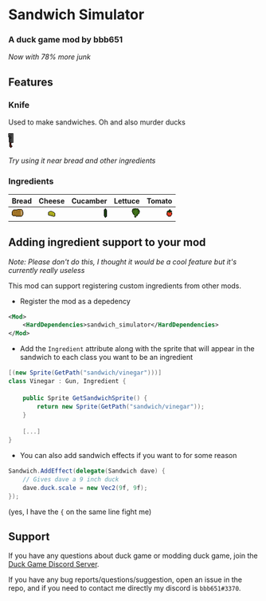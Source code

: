 # Sandwich Simulator
### A duck game mod by bbb651

*Now with 78% more junk*

## Features
### Knife

Used to make sandwiches. Oh and also murder ducks

![Bread](content/knife.png)

*Try using it near bread and other ingredients*

### Ingredients
| Bread          | Cheese       | Cucamber     | Lettuce      | Tomato      |
| :------------- | :----------: | -----------: | -----------: | -----------: |
| ![Bread](content/bread.png)| ![Bread](content/cheese.png)| ![Bread](content/cucamber.png)| ![Bread](content/lettuce.png)| ![Bread](content/tomato.png)
## Adding ingredient support to your mod
*Note: Please don't do this, I thought it would be a cool feature but it's currently really useless*

This mod can support registering custom ingredients from other mods.
* Register the mod as a depedency
```xml
<Mod>
    <HardDependencies>sandwich_simulator</HardDependencies>
</Mod>
```
* Add the `Ingredient` attribute along with the sprite that will appear in the sandwich to each class you want to be an ingredient
```c#
[(new Sprite(GetPath("sandwich/vinegar")))]
class Vinegar : Gun, Ingredient {
    
    public Sprite GetSandwichSprite() {
        return new Sprite(GetPath("sandwich/vinegar"));
    }

    [...]
}
```
* You can also add sandwich effects if you want to for some reason
```c#
Sandwich.AddEffect(delegate(Sandwich dave) {
    // Gives dave a 9 inch duck
    dave.duck.scale = new Vec2(9f, 9f);
});
```
(yes, I have the `{` on the same line fight me)

## Support
If you have any questions about duck game or modding duck game, join the [Duck Game Discord Server](https://discord.gg/24tWqDQ).

If you have any bug reports/questions/suggestion, open an issue in the repo, and if you need to contact me directly my discord is `bbb651#3370`.